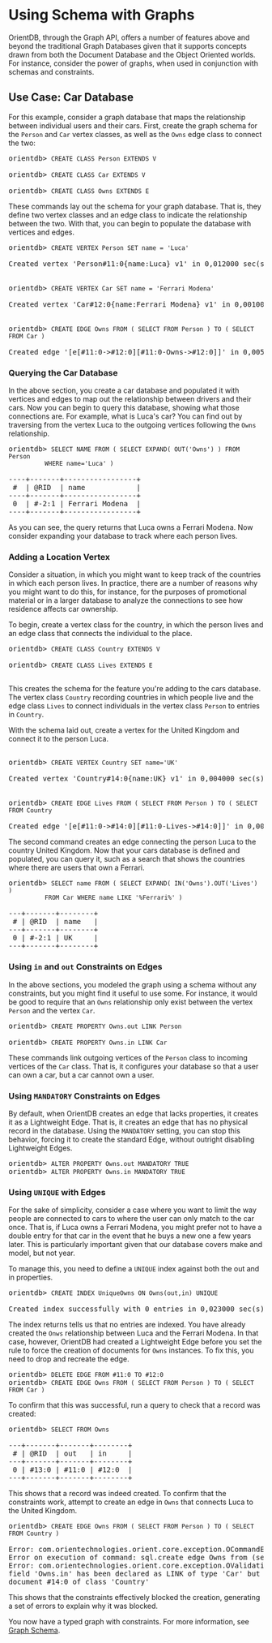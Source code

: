 <!-- proofread 2015-11-26 SAM -->
# Using Schema with Graphs


OrientDB, through the Graph API, offers a number of features above and beyond the traditional Graph Databases given that it supports concepts drawn from both the Document Database and the Object Oriented worlds. For instance, consider the power of graphs, when used in conjunction with schemas and constraints.

## Use Case: Car Database

For this example, consider a graph database that maps the relationship between individual users and their cars.  First, create the graph schema for the `Person` and `Car` vertex classes, as well as the `Owns` edge class to connect the two:

<pre>
orientdb> <code class="lang-sql userinput">CREATE CLASS Person EXTENDS V</code>

orientdb> <code class="lang-sql userinput">CREATE CLASS Car EXTENDS V</code>

orientdb> <code class="lang-sql userinput">CREATE CLASS Owns EXTENDS E</code>
</pre>

These commands lay out the schema for your graph database.  That is, they define two vertex classes and an edge class to indicate the relationship between the two.  With that, you can begin to populate the database with vertices and edges.

<pre>
orientdb> <code class="lang-sql userinput">CREATE VERTEX Person SET name = 'Luca'</code>

Created vertex 'Person#11:0{name:Luca} v1' in 0,012000 sec(s).


orientdb> <code class="lang-sql userinput">CREATE VERTEX Car SET name = 'Ferrari Modena'</code>

Created vertex 'Car#12:0{name:Ferrari Modena} v1' in 0,001000 sec(s).


orientdb> <code class="lang-sql userinput">CREATE EDGE Owns FROM ( SELECT FROM Person ) TO ( SELECT FROM Car )</code>

Created edge '[e[#11:0->#12:0][#11:0-Owns->#12:0]]' in 0,005000 sec(s).
</pre>

### Querying the Car Database

In the above section, you create a car database and populated it with vertices and edges to map out the relationship between drivers and their cars.  Now you can begin to query this database, showing what those connections are.  For example, what is Luca's car?  You can find out by traversing from the vertex Luca to the outgoing vertices following the `Owns` relationship.

<pre>
orientdb> <code class="lang-sql userinput">SELECT NAME FROM ( SELECT EXPAND( OUT('Owns') ) FROM Person
          WHERE name='Luca' )</code>

----+-------+-----------------+
 #  | @RID  | name            |
----+-------+-----------------+
 0  | #-2:1 | Ferrari Modena  |
----+-------+-----------------+
</pre>

As you can see, the query returns that Luca owns a Ferrari Modena.  Now consider expanding your database to track where each person lives.

### Adding a Location Vertex

Consider a situation, in which you might want to keep track of the countries in which each person lives. In practice, there are a number of reasons why you might want to do this, for instance, for the purposes of promotional material or in a larger database to analyze the connections to see how residence affects car ownership.

To begin, create a vertex class for the country, in which the person lives and an edge class that connects the individual to the place.

<pre>
orientdb> <code class="lang-sql userinput">CREATE CLASS Country EXTENDS V</code>

orientdb> <code class="lang-sql userinput">CREATE CLASS Lives EXTENDS E</code>

</pre>

This creates the schema for the feature you're adding to the cars database.  The vertex class `Country` recording countries in which people live and the edge class `Lives` to connect individuals in the vertex class `Person` to entries in `Country`.

With the schema laid out, create a vertex for the United Kingdom and connect it to the person Luca.

<pre>

orientdb> <code class="lang-sql userinput">CREATE VERTEX Country SET name='UK'</code>

Created vertex 'Country#14:0{name:UK} v1' in 0,004000 sec(s).


orientdb> <code class="lang-sql userinput">CREATE EDGE Lives FROM ( SELECT FROM Person ) TO ( SELECT FROM Country</code>

Created edge '[e[#11:0->#14:0][#11:0-Lives->#14:0]]' in 0,006000 sec(s).
</pre>

The second command creates an edge connecting the person Luca to the country United Kingdom.  Now that your cars database is defined and populated, you can query it, such as a search that shows the countries where there are users that own a Ferrari.

<pre>
orientdb> <code class="lang-sql userinput">SELECT name FROM ( SELECT EXPAND( IN('Owns').OUT('Lives') )
          FROM Car WHERE name LIKE '%Ferrari%' )</code>

---+-------+--------+
 # | @RID  | name   |
---+-------+--------+
 0 | #-2:1 | UK     |
---+-------+--------+
</pre>

### Using `in` and `out` Constraints on Edges

In the above sections, you modeled the graph using a schema without any constraints, but you might find it useful to use some.  For instance, it would be good to require that an `Owns` relationship only exist between the vertex `Person` and the vertex `Car`.

<pre>
orientdb> <code class="lang-sql userinput">CREATE PROPERTY Owns.out LINK Person</code>

orientdb> <code class="lang-sql userinput">CREATE PROPERTY Owns.in LINK Car</code>
</pre>

These commands link outgoing vertices of the `Person` class to incoming vertices of the `Car` class.  That is, it configures your database so that a user can own a car, but a car cannot own a user.

### Using `MANDATORY` Constraints on Edges

By default, when OrientDB creates an edge that lacks properties, it creates it as a Lightweight Edge.  That is, it creates an edge that has no physical record in the database.  Using the `MANDATORY` setting, you can stop this behavior, forcing it to create the standard Edge, without outright disabling Lightweight Edges.

<pre>
orientdb> <code class="lang-sql userinput">ALTER PROPERTY Owns.out MANDATORY TRUE</code>
orientdb> <code class="lang-sql userinput">ALTER PROPERTY Owns.in MANDATORY TRUE</code>
</pre>

### Using `UNIQUE` with Edges

For the sake of simplicity, consider a case where you want to limit the way people are connected to cars to where the user can only match to the car once.  That is, if Luca owns a Ferrari Modena, you might prefer not to have a double entry for that car in the event that he buys a new one a few years later.  This is particularly important given that our database covers make and model, but not year.

To manage this, you need to define a `UNIQUE` index against both the out and in properties.


<pre>
orientdb> <code class="lang-sql userinput">CREATE INDEX UniqueOwns ON Owns(out,in) UNIQUE</code>

Created index successfully with 0 entries in 0,023000 sec(s).
</pre>

The index returns tells us that no entries are indexed.  You have already created the `Onws` relationship between Luca and the Ferrari Modena.  In that case, however, OrientDB had created a Lightweight Edge before you set the rule to force the creation of documents for `Owns` instances.  To fix this, you need to drop and recreate the edge.

<pre>
orientdb> <code class="lang-sql userinput">DELETE EDGE FROM #11:0 TO #12:0</code>
orientdb> <code class="lang-sql userinput">CREATE EDGE Owns FROM ( SELECT FROM Person ) TO ( SELECT FROM Car )</code>
</pre>

To confirm that this was successful, run a query to check that a record was created:

<pre>
orientdb> <code class="lang-sql userinput">SELECT FROM Owns</code>

---+-------+-------+--------+
 # | @RID  | out   | in     |
---+-------+-------+--------+
 0 | #13:0 | #11:0 | #12:0  |
---+-------+-------+--------+
</pre>

This shows that a record was indeed created.  To confirm that the constraints work, attempt to create an edge in `Owns` that connects Luca to the United Kingdom.

<pre>
orientdb> <code class="lang-sql userinput">CREATE EDGE Owns FROM ( SELECT FROM Person ) TO ( SELECT FROM Country )</code>

Error: com.orientechnologies.orient.core.exception.OCommandExecutionException:
Error on execution of command: sql.create edge Owns from (select from Person)...
Error: com.orientechnologies.orient.core.exception.OValidationException: The
field 'Owns.in' has been declared as LINK of type 'Car' but the value is the
document #14:0 of class 'Country'
</pre>

This shows that the constraints effectively blocked the creation, generating a set of errors to explain why it was blocked.

You now have a typed graph with constraints.  For more information, see [Graph Schema](Graph-Schema.md).
